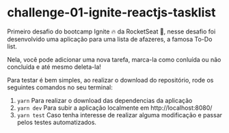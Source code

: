 # challenge-01-ignite-reactjs-tasklist

Primeiro desafio do bootcamp Ignite :fire: da RocketSeat :rocket:, nesse desafio foi desenvolvido uma aplicação para uma lista de afazeres, a famosa To-Do list. 

Nela, você pode adicionar uma nova tarefa, marca-la como conluída ou não concluída e até mesmo deleta-la! 

Para testar é bem simples, ao realizar o download do repositório, rode os seguintes comandos no seu terminal:

1. ```yarn``` Para realizar o download das dependencias da aplicação
2. ```yarn dev``` Para subir a aplicação localmente em http://localhost:8080/
3. ```yarn test``` Caso tenha interesse de realizar alguma modificação e passar pelos testes automatizados.
